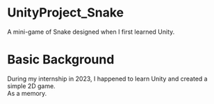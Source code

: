# UnityProject_Snake
A mini-game of Snake designed when I first learned Unity.

# Basic Background
During my internship in 2023, I happened to learn Unity and created a simple 2D game.<br/>
As a memory.
